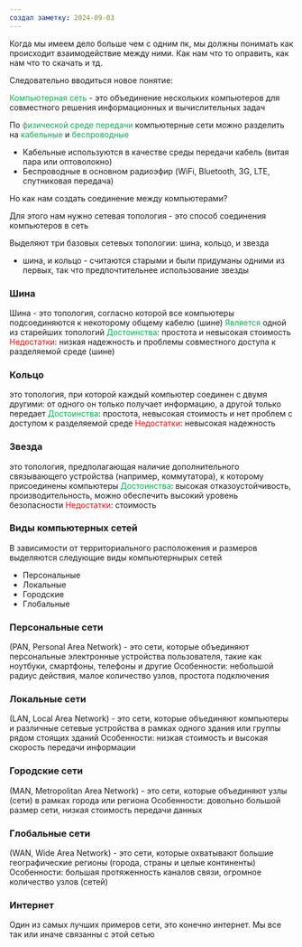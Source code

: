 ```yaml
---
создал заметку: 2024-09-03
---
```

Когда мы имеем дело больше чем с одним пк, мы должны понимать как происходит взаимодействие между ними. Как нам что то оправить, как нам что то скачать и тд.


Следовательно вводиться новое понятие: 

<font color="#00b050">Компьютерная сеть</font> - это объединение нескольких компьютеров для совместного решения информационных и вычислительных задач

По <font color="#00b050">физической среде передачи</font> компьютерные сети можно разделить на <font color="#00b050">кабельные</font> и <font color="#00b050">беспроводные</font>

- Кабельные используются в качестве среды передачи кабель (витая пара или оптоволокно)
- Беспроводные в основном радиоэфир 
  (WiFi, Bluetooth, 3G, LTE, спутниковая передача)

Но как нам создать соединение между компьютерами? 

Для этого нам нужно сетевая топология - это способ соединения компьютеров в сеть

Выделяют три базовых сетевых топологии: шина, кольцо, и звезда
- шина, и кольцо - считаются старыми и были придуманы одними из первых, так что предпочтительнее использование звезды 


### Шина
Шина - это топология, согласно которой все компьютеры
подсоединяются к некоторому общему кабелю (шине)
<font color="#00b050">Является</font> одной из старейших топологий
<font color="#00b050">Достоинства</font>: простота и невысокая стоимость
<font color="#ff0000">Недостатки</font>: низкая надежность и проблемы совместного доступа
к разделяемой среде (шине)

### Кольцо
это топология, при которой каждый компьютер
соединен с двумя другими: от одного он только получает
информацию, а другой только передает
<font color="#00b050">Достоинства</font>: простота, невысокая стоимость и нет проблем
с доступом к разделяемой среде
<font color="#ff0000">Недостатки</font>: невысокая надежность

### Звезда
это топология, предполагающая наличие
дополнительного связывающего устройства (например,
коммутатора), к которому присоединены компьютеры
<font color="#00b050">Достоинства</font>: высокая отказоустойчивость, производительность,
можно обеспечить высокий уровень безопасности
<font color="#ff0000">Недостатки</font>: стоимость

### Виды компьютерных сетей 

В зависимости от территориального расположения и размеров выделяются следующие виды компьютернырых сетей 

- Персональные 
- Локальные 
- Городские
- Глобальные

### Персональные сети 
(PAN, Personal Area Network) - это сети,
которые объединяют персональные электронные устройства
пользователя, такие как ноутбуки, смартфоны, телефоны и другие
Особенности: небольшой радиус действия, малое количество
узлов, простота подключения

### Локальные сети 
(LAN, Local Area Network) - это сети, которые
объединяют компьютеры и различные сетевые устройства в
рамках одного здания или группы рядом стоящих зданий
Особенности: низкая стоимость и высокая скорость передачи
информации

### Городские сети 
(MAN, Metropolitan Area Network) - это сети,
которые объединяют узлы (сети) в рамках города или региона
Особенности: довольно большой размер сети, низкая стоимость
передачи данных

### Глобальные сети 
(WAN, Wide Area Network) - это сети, которые
охватывают большие географические регионы (города, страны и
целые континенты)
Особенности: большая протяженность каналов связи, огромное
количество узлов (сетей)

### Интернет 
Один из самых лучших примеров сети, это конечно интернет. Мы все так или иначе связанны с этой сетью 
